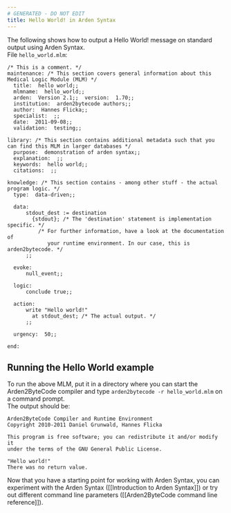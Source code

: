 ```yaml
---
# GENERATED - DO NOT EDIT
title: Hello World! in Arden Syntax
---
```

The following shows how to output a Hello World! message on standard output using Arden Syntax.  
File `hello_world.mlm`:

	/* This is a comment. */
	maintenance: /* This section covers general information about this Medical Logic Module (MLM) */
	  title:  hello world;;
	  mlmname:  hello_world;;
	  arden:  Version 2.1;;  version:  1.70;;
	  institution:  arden2bytecode authors;;
	  author:  Hannes Flicka;;
	  specialist:  ;;
	  date:  2011-09-08;;
	  validation:  testing;;

	library: /* This section contains additional metadata such that you can find this MLM in larger databases */
	  purpose:  demonstration of arden syntax;;
	  explanation:  ;;
	  keywords:  hello world;;
	  citations:  ;;

	knowledge: /* This section contains - among other stuff - the actual program logic. */
	  type:  data-driven;;

	  data:
	      stdout_dest := destination
	        {stdout}; /* The 'destination' statement is implementation specific. */
	          /* For further information, have a look at the documentation of 
	             your runtime environment. In our case, this is arden2bytecode. */
	      ;;

	  evoke:
	      null_event;; 
	  
	  logic:
	      conclude true;;

	  action:
	      write "Hello world!"
	        at stdout_dest; /* The actual output. */
	      ;;

	  urgency:  50;;

	end:

## Running the Hello World example

To run the above MLM, put it in a directory where you can start the Arden2ByteCode compiler and type `arden2bytecode -r hello_world.mlm` on a command prompt.  
The output should be:

	Arden2ByteCode Compiler and Runtime Environment
	Copyright 2010-2011 Daniel Grunwald, Hannes Flicka

	This program is free software; you can redistribute it and/or modify it
	under the terms of the GNU General Public License.

	"Hello world!"
	There was no return value.

Now that you have a starting point for working with Arden Syntax, you can experiment with the Arden Syntax ([[Introduction to Arden Syntax]]) or try out different command line parameters ([[Arden2ByteCode command line reference]]).
